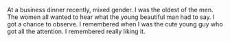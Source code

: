 At a business dinner recently, mixed gender. I was the oldest of the men. The women all wanted to hear what the young beautiful man had to say. I got a chance to observe. I remembered when I was the cute young guy who got all the attention. I remembered really liking it.

